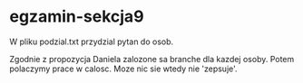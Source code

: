# egzamin-sekcja9

W pliku podzial.txt przydzial pytan do osob.

Zgodnie z propozycja Daniela zalozone sa branche dla kazdej osoby. Potem polaczymy prace w calosc. Moze nic sie wtedy nie 'zepsuje'.
